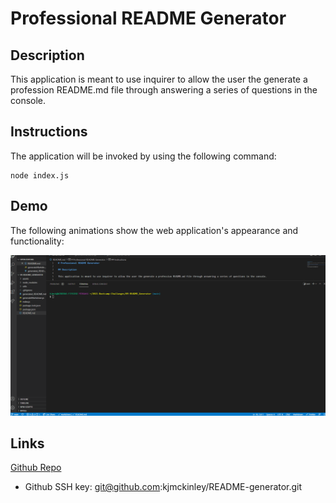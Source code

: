 # Professional README Generator

## Description

This application is meant to use inquirer to allow the user the generate a profession README.md file through answering a series of questions in the console.

## Instructions

The application will be invoked by using the following command:

```
node index.js
```
## Demo
The following animations show the web application's appearance and functionality:

![README inquirer demo](./assets/README_generator_test.gif)

## Links
[Github Repo](https://github.com/kjmckinley/README-generator.git)
- Github SSH key: git@github.com:kjmckinley/README-generator.git
